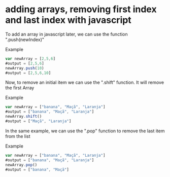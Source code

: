 # adding arrays, removing first index and last index with javascript
To add an array in javascript later, we can use the function ".push(newIndex)"

Example
```javascript
var newArray = [2,5,6]
#output = [2,5,6]
newArray.push(10)
#output = [2,5,6,10]
```
Now, to remove an initial item we can use the ".shift" function. It will remove the first Array

Example
```javascript
var newArray = ["banana", "Maçã", "Laranja"]
#output = ["banana", "Maçã", "Laranja"]
newArray.shift()
#output = ["Maçã", "Laranja"]
```
In the same example, we can use the ".pop" function to remove the last item from the list

Example
```javascript
var newArray = ["banana", "Maçã", "Laranja"]
#output = ["banana", "Maçã", "Laranja"]
newArray.pop()
#output = ["banana", "Maçã"]
```
